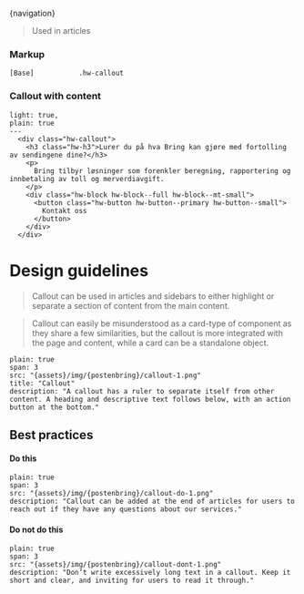 {navigation}

 




> Used in articles


### Markup
```code
[Base]           .hw-callout
```


### Callout with content

```html|span-4
light: true,
plain: true
---
  <div class="hw-callout">
    <h3 class="hw-h3">Lurer du på hva Bring kan gjøre med fortolling av sendingene dine?</h3>
    <p>
      Bring tilbyr løsninger som forenkler beregning, rapportering og innbetaling av toll og merverdiavgift.
    </p>
    <div class="hw-block hw-block--full hw-block--mt-small">
      <button class="hw-button hw-button--primary hw-button--small">
        Kontakt oss
      </button>
    </div>
  </div>
```






# Design guidelines

> Callout can be used in articles and sidebars to either highlight or separate a section of content from the main content.

> Callout can easily be misunderstood as a card-type of component as they share a few similarities, but the callout is more integrated with the page and content, while a card can be a standalone object.


```image
plain: true
span: 3
src: "{assets}/img/{postenbring}/callout-1.png"
title: "Callout"
description: "A callout has a ruler to separate itself from other content. A heading and descriptive text follows below, with an action button at the bottom."
```


## Best practices

#### Do this

```image
plain: true
span: 3
src: "{assets}/img/{postenbring}/callout-do-1.png"
description: "Callout can be added at the end of articles for users to reach out if they have any questions about our services."
```

#### Do not do this
  
```image
plain: true
span: 3
src: "{assets}/img/{postenbring}/callout-dont-1.png"
description: "Don’t write excessively long text in a callout. Keep it short and clear, and inviting for users to read it through."
```









